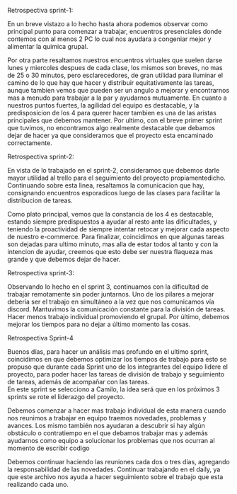 Retrospectiva sprint-1:


En un breve vistazo a lo hecho hasta ahora podemos observar como principal punto para comenzar a trabajar, encuentros presenciales donde contemos con al menos 2 PC lo cual nos ayudara a congeniar mejor y alimentar la quimica grupal. 


Por otra parte resaltamos nuestros encuentros virtuales que suelen darse lunes y miercoles despues de cada clase, los mismos son breves, no mas de 25 o 30 minutos, pero esclarecedores, de gran utilidad para iluminar el camino de lo que hay que hacer y distribuir equitativamente las tareas, aunque tambien vemos que pueden ser un angulo a mejorar y encontrarnos mas a menudo para trabajar a la par y ayudarnos mutuamente.
En cuanto a nuestros puntos fuertes, la agilidad del equipo es destacable, y la predisposicion de los 4 para querer hacer tambien es una de las aristas principales que debemos mantener. 
Por ultimo, con el breve primer sprint que tuvimos, no encontramos algo realmente destacable que debamos dejar de hacer ya que consideramos que el proyecto esta encaminado correctamente. 





Retrospectiva sprint-2:


En vista de lo trabajado en el sprint-2, consideramos que debemos darle mayor utilidad al trello para el seguimiento del proyecto propiamentedicho. 
Continuando sobre esta linea, resaltamos la comunicacion que hay, consignando encuentros esporadicos luego de las clases para facilitar la distribucion de tareas.


Como plato principal, vemos que la constancia de los 4 es destacable, estando siempre predispuestos a ayudar al resto ante las dificultades, y teniendo la proactividad de siempre intentar retocar y mejorar cada aspecto de nuestro e-commerce.
Para finalizar, coincidimos en que algunas tareas son dejadas para ultimo minuto, mas alla de estar todos al tanto y con la intencion de ayudar, creemos que esto debe ser nuestra flaqueza mas grande y que debemos dejar de hacer. 

Retrospectiva sprint-3:



Observando lo hecho en el sprint 3, continuamos con la dificultad de trabajar remotamente sin poder juntarnos.
Uno de los pilares a mejorar debería ser el trabajo en simultáneo a la vez que nos comunicamos vía discord.
Mantuvimos la comunicación constante para la división de tareas.
Hacer menos trabajo individual promoviendo el grupal. 
Por último, debemos mejorar los tiempos para no dejar a último momento las cosas.  




Retrospectiva Sprint-4


Buenos días, para hacer un análisis mas profundo en el ultimo sprint, coincidimos en que debemos optimizar los tiempos de trabajo para esto se propuso que durante cada Sprint uno de los integrantes del equipo lidere el proyecto, para poder hacer las tareas de división de trabajo y seguimiento de tareas, además de acompañar con las tareas.  
En este sprint se selecciono a Camilo, la idea será que en los próximos 3 sprints se rote el liderazgo del proyecto. 


Debemos comenzar a hacer mas trabajo individual de esta manera cuando nos reunimos a trabajar en equipo traemos novedades, problemas y avances. Los mismo también nos ayudaran a descubrir si hay algún obstáculo o contratiempo en el que debamos trabajar mas y además ayudarnos como equipo a solucionar los problemas que nos ocurran al momento de escribir codigo


Debemos continuar haciendo las reuniones cada dos o tres días, agregando la responsabilidad de las novedades. Continuar trabajando en el daily, ya que este archivo nos ayuda a hacer seguimiento sobre el trabajo que esta realizando cada uno. 
